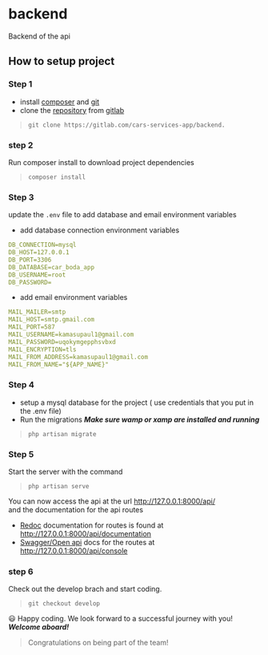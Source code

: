 # backend

Backend of the api

## How to setup project
### Step 1 ###
- install [composer](https://getcomposer.org/doc/00-intro.md) and [git](https://git-scm.com/book/en/v2/Getting-Started-Installing-Git)
- clone the [repository](https://gitlab.com/cars-services-app/backend) from [gitlab](https://gitlab.com/)
> `git clone https://gitlab.com/cars-services-app/backend.`
### step 2 ###
Run composer install to download project dependencies
 > `composer install`
### Step 3 ###
update the `.env` file to add database and email environment variables
 - add database connection  environment variables
```yaml
DB_CONNECTION=mysql
DB_HOST=127.0.0.1
DB_PORT=3306
DB_DATABASE=car_boda_app
DB_USERNAME=root
DB_PASSWORD=
```
- add email environment variables
```yaml
MAIL_MAILER=smtp
MAIL_HOST=smtp.gmail.com
MAIL_PORT=587
MAIL_USERNAME=kamasupaul1@gmail.com
MAIL_PASSWORD=uqokymgepphsvbxd
MAIL_ENCRYPTION=tls
MAIL_FROM_ADDRESS=kamasupaul1@gmail.com
MAIL_FROM_NAME="${APP_NAME}"
```
### Step 4 ###
- setup a mysql database for the project ( use credentials that you put in the .env file)
- Run the migrations ***Make sure wamp or xamp are installed and running***
> `php artisan migrate`
### Step 5 ###
Start the server with the command
> `php artisan serve`

You can now access the api at the url  <http://127.0.0.1:8000/api/> <br>
 and the documentation for the api routes
- [Redoc](https://github.com/Redocly/redoc) documentation for routes is  found at <http://127.0.0.1:8000/api/documentation>
- [Swagger/Open api](https://swagger.io/resources/open-api/swagger) docs for the routes  at <http://127.0.0.1:8000/api/console>
### step 6 ###
Check out the develop brach and start coding.
> `git checkout develop`

😃 Happy coding. We look forward to a successful journey with you! ***Welcome aboard!***
> Congratulations on being part of the team!<br>
